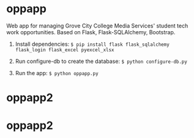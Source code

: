# oppapp
Web app for managing Grove City College Media Services' student tech work opportunities.
Based on Flask, Flask-SQLAlchemy, Bootstrap.

1. Install dependencies:
`$ pip install flask flask_sqlalchemy flask_login flask_excel pyexcel_xlsx`

2. Run configure-db to create the database:
`$ python configure-db.py`

3. Run the app:
`$ python oppapp.py`
# oppapp2
# oppapp2
